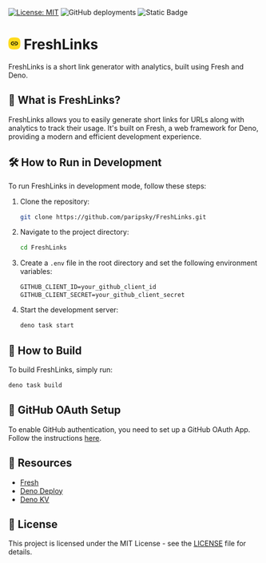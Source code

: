 [![License: MIT](https://img.shields.io/badge/License-MIT-yellow.svg)](https://opensource.org/licenses/MIT)
![GitHub deployments](https://img.shields.io/github/deployments/paripsky/freshlinks/Production?label=Production%20build)
![Static Badge](https://img.shields.io/badge/Fresh-yellow?logo=deno&label=Deno)

# <img src="static/logo.png" alt="drawing" width="24"/> FreshLinks

FreshLinks is a short link generator with analytics, built using Fresh and Deno.

## 🍋 What is FreshLinks?

FreshLinks allows you to easily generate short links for URLs along with
analytics to track their usage. It's built on Fresh, a web framework for Deno,
providing a modern and efficient development experience.

## 🛠️ How to Run in Development

To run FreshLinks in development mode, follow these steps:

1. Clone the repository:
   ```bash
   git clone https://github.com/paripsky/FreshLinks.git
   ```

2. Navigate to the project directory:
   ```bash
   cd FreshLinks
   ```

3. Create a `.env` file in the root directory and set the following environment
   variables:
   ```
   GITHUB_CLIENT_ID=your_github_client_id
   GITHUB_CLIENT_SECRET=your_github_client_secret
   ```

4. Start the development server:
   ```bash
   deno task start
   ```

## 🚧 How to Build

To build FreshLinks, simply run:

```bash
deno task build
```

## 🔑 GitHub OAuth Setup

To enable GitHub authentication, you need to set up a GitHub OAuth App. Follow
the instructions
[here](https://docs.github.com/en/developers/apps/creating-an-oauth-app).

## 🌟 Resources

- [Fresh](https://fresh.deno.dev/)
- [Deno Deploy](https://deno.com/deploy)
- [Deno KV](https://deno.com/kv)

## 📝 License

This project is licensed under the MIT License - see the [LICENSE](LICENSE.md)
file for details.
